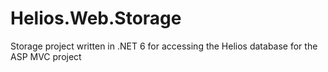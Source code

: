 # Helios.Web.Storage
Storage project written in .NET 6 for accessing the Helios database for the ASP MVC project
